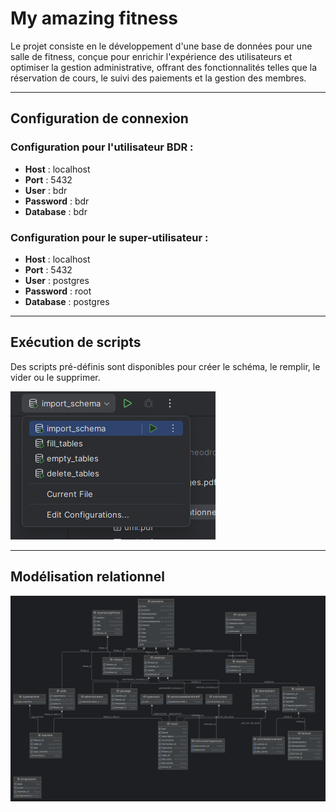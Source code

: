 # My amazing fitness

Le projet consiste en le développement d'une base de données pour une salle de fitness, conçue pour enrichir l'expérience des utilisateurs et optimiser la gestion administrative, offrant des fonctionnalités telles que la réservation de cours, le suivi des paiements et la gestion des membres.

---

## Configuration de connexion

### Configuration pour l'utilisateur BDR :
- **Host** : localhost
- **Port** : 5432
- **User** : bdr
- **Password** : bdr
- **Database** : bdr

### Configuration pour le super-utilisateur :
- **Host** : localhost
- **Port** : 5432
- **User** : postgres
- **Password** : root
- **Database** : postgres

---

## Exécution de scripts

Des scripts pré-définis sont disponibles pour créer le schéma, le remplir, le vider ou le supprimer.

![Exécution des scriptsl](https://github.com/Theodrosrun/bdr-projet/blob/main/docs/tutorial/run_configuration.png)

---

## Modélisation relationnel

![Schéma relationnel](https://github.com/Theodrosrun/bdr-projet/blob/main/docs/modelisation_relationnel.png)
